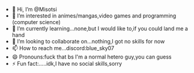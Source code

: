 - 👋 Hi, I’m @Misotsi
- 👀 I’m interested in animes/mangas,video games and programming (computer science)
- 🌱 I’m currently learning...none,but I would like to,if you could land me a hand
- 💞️ I’m looking to collaborate on...nothing,I got no skills for now
- 📫 How to reach me...discord:blue_sky07
- 😄 Pronouns:fuck that bs I'm a normal hetero guy,you can guess
- ⚡ Fun fact:.....idk,I have no social skills,sorry

<!---
Misotsi/Misotsi is a ✨ special ✨ repository because its `README.md` (this file) appears on your GitHub profile.
You can click the Preview link to take a look at your changes.
--->

